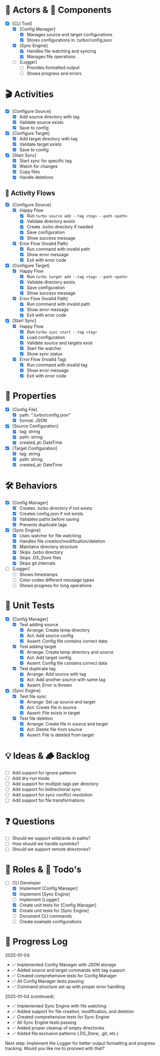 # 👤 Actors & 🧩 Components
- [x] [CLI Tool]
    - [x] [Config Manager]
        - [x] Manages source and target configurations
        - [x] Stores configurations in .turbo/config.json
    - [x] [Sync Engine]
        - [x] Handles file watching and syncing
        - [x] Manages file operations
    - [ ] [Logger]
        - [ ] Provides formatted output
        - [ ] Shows progress and errors

# 🎬 Activities
- [x] [Configure Source]
    - [x] Add source directory with tag
    - [x] Validate source exists
    - [x] Save to config
- [x] [Configure Target]
    - [x] Add target directory with tag
    - [x] Validate target exists
    - [x] Save to config
- [x] [Start Sync]
    - [x] Start sync for specific tag
    - [x] Watch for changes
    - [x] Copy files
    - [x] Handle deletions

## 🌊 Activity Flows
- [x] [Configure Source]
    - [x] Happy Flow
        - [x] Run `turbo source add --tag <tag> --path <path>`
        - [x] Validate directory exists
        - [x] Create .turbo directory if needed
        - [x] Save configuration
        - [x] Show success message
    - [x] Error Flow (Invalid Path)
        - [x] Run command with invalid path
        - [x] Show error message
        - [x] Exit with error code

- [x] [Configure Target]
    - [x] Happy Flow
        - [x] Run `turbo target add --tag <tag> --path <path>`
        - [x] Validate directory exists
        - [x] Save configuration
        - [x] Show success message
    - [x] Error Flow (Invalid Path)
        - [x] Run command with invalid path
        - [x] Show error message
        - [x] Exit with error code

- [x] [Start Sync]
    - [x] Happy Flow
        - [x] Run `turbo sync start --tag <tag>`
        - [x] Load configuration
        - [x] Validate source and targets exist
        - [x] Start file watcher
        - [x] Show sync status
    - [x] Error Flow (Invalid Tag)
        - [x] Run command with invalid tag
        - [x] Show error message
        - [x] Exit with error code

# 📝 Properties
- [x] [Config File]
    - [x] path: ".turbo/config.json"
    - [x] format: JSON

- [x] [Source Configuration]
    - [x] tag: string
    - [x] path: string
    - [x] created_at: DateTime

- [x] [Target Configuration]
    - [x] tag: string
    - [x] path: string
    - [x] created_at: DateTime

# 🛠️ Behaviors
- [x] [Config Manager]
    - [x] Creates .turbo directory if not exists
    - [x] Creates config.json if not exists
    - [x] Validates paths before saving
    - [x] Prevents duplicate tags

- [x] [Sync Engine]
    - [x] Uses watcher for file watching
    - [x] Handles file creation/modification/deletion
    - [x] Maintains directory structure
    - [x] Skips .turbo directory
    - [x] Skips .DS_Store files
    - [x] Skips git internals

- [ ] [Logger]
    - [ ] Shows timestamps
    - [ ] Color codes different message types
    - [ ] Shows progress for long operations

# 🧪 Unit Tests
- [x] [Config Manager]
    - [x] Test adding source
        - [x] Arrange: Create temp directory
        - [x] Act: Add source config
        - [x] Assert: Config file contains correct data

    - [x] Test adding target
        - [x] Arrange: Create temp directory and source
        - [x] Act: Add target config
        - [x] Assert: Config file contains correct data

    - [x] Test duplicate tag
        - [x] Arrange: Add source with tag
        - [x] Act: Add another source with same tag
        - [x] Assert: Error is thrown

- [x] [Sync Engine]
    - [x] Test file sync
        - [x] Arrange: Set up source and target
        - [x] Act: Create file in source
        - [x] Assert: File exists in target

    - [x] Test file deletion
        - [x] Arrange: Create file in source and target
        - [x] Act: Delete file from source
        - [x] Assert: File is deleted from target

# 💡 Ideas & 🪵 Backlog
- [ ] Add support for ignore patterns
- [ ] Add dry-run mode
- [ ] Add support for multiple tags per directory
- [ ] Add support for bidirectional sync
- [ ] Add support for sync conflict resolution
- [ ] Add support for file transformations

# ❓ Questions
- [ ] Should we support wildcards in paths?
- [ ] How should we handle symlinks?
- [ ] Should we support remote directories?

# 🎯 Roles & 📝 Todo's
- [ ] CLI Developer
    - [x] Implement [Config Manager]
    - [x] Implement [Sync Engine]
    - [ ] Implement [Logger]
    - [x] Create unit tests for [Config Manager]
    - [x] Create unit tests for [Sync Engine]
    - [ ] Document CLI commands
    - [ ] Create example configurations

# 📝 Progress Log
2025-01-04:
- ✅ Implemented Config Manager with JSON storage
- ✅ Added source and target commands with tag support
- ✅ Created comprehensive tests for Config Manager
- ✅ All Config Manager tests passing
- ✅ Command structure set up with proper error handling

2025-01-04 (continued):
- ✅ Implemented Sync Engine with file watching
- ✅ Added support for file creation, modification, and deletion
- ✅ Created comprehensive tests for Sync Engine
- ✅ All Sync Engine tests passing
- ✅ Added proper cleanup of empty directories
- ✅ Added file exclusion patterns (.DS_Store, .git, etc.)

Next step: Implement the Logger for better output formatting and progress tracking. Would you like me to proceed with that? 